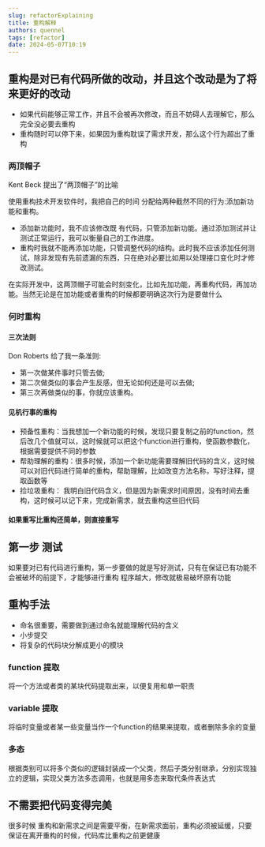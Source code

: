 ```yaml
---
slug: refactorExplaining
title: 重构解释
authors: quennel
tags: [refactor]
date: 2024-05-07T10:19
---
```


## 重构是对已有代码所做的改动，并且这个改动是为了将来更好的改动

- 如果代码能够正常工作，并且不会被再次修改，而且不妨碍人去理解它，那么完全没必要去重构
- 重构随时可以停下来，如果因为重构耽误了需求开发，那么这个行为超出了重构

### 两顶帽子
Kent Beck 提出了“两顶帽子”的比喻

使用重构技术开发软件时，我把自己的时间 分配给两种截然不同的行为:添加新功能和重构。
- 添加新功能时，我不应该修改既 有代码，只管添加新功能。通过添加测试并让测试正常运行，我可以衡量自己的工作进度。
- 重构时我就不能再添加功能，只管调整代码的结构。此时我不应该添加任何测试，除非发现有先前遗漏的东西，只在绝对必要比如用以处理接口变化时才修改测试。

在实际开发中，这两顶帽子可能会时刻变化，比如先加功能，再重构代码，再加功能。当然无论是在加功能或者重构的时候都要明确这次行为是要做什么

### 何时重构
#### 三次法则
Don Roberts 给了我一条准则:
- 第一次做某件事时只管去做;
- 第二次做类似的事会产生反感，但无论如何还是可以去做;
- 第三次再做类似的事，你就应该重构。

#### 见机行事的重构
- 预备性重构：当我想加一个新功能的时候，发现只要复制之前的function，然后改几个值就可以，这时候就可以把这个function进行重构，使函数参数化，根据需要提供不同的参数
- 帮助理解的重构：很多时候，添加一个新功能需要理解旧代码的含义，这时候可以对旧代码进行简单的重构，帮助理解，比如改变方法名称，写好注释，提取函数等
- 捡垃圾重构： 我明白旧代码含义，但是因为新需求时间原因，没有时间去重构，这时候可以记下来，完成新需求，就去重构这些旧代码

#### 如果重写比重构还简单，则直接重写


## 第一步 测试
如果要对已有代码进行重构，第一步要做的就是写好测试，只有在保证已有功能不会被破坏的前提下，才能够进行重构
程序越大，修改就极易破坏原有功能

## 重构手法
- 命名很重要，需要做到通过命名就能理解代码的含义
- 小步提交
- 将复杂的代码块分解成更小的模块
### function 提取
将一个方法或者类的某块代码提取出来，以便复用和单一职责
### variable 提取
将临时变量或者某一些变量当作一个function的结果来提取，或者删除多余的变量
### 多态
根据类别可以将多个类似的逻辑封装成一个父类，然后子类分别继承，分别实现独立的逻辑，实现父类方法多态调用，也就是用多态来取代条件表达式

## 不需要把代码变得完美
很多时候 重构和新需求之间是需要平衡，在新需求面前，重构必须被延缓，只要保证在离开重构的时候，代码库比重构之前更健康